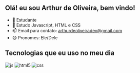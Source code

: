 ## Olá! eu sou Arthur de Oliveira, bem vindo!

- 🔭 Estudante 
- 🌱 Estudo Javascript, HTML e CSS
- 📫 Email para contato: arthurdeoliveiradev@gmail.com 
- 😄 Pronomes: Ele/Dele 

## Tecnologias que eu uso no meu dia

<div style="display: inline_block">
  <img align="center" alt="js" src="https://img.shields.io/badge/JavaScript-F7DF1E?style=for-the-badge&logo=javascript&logoColor=black" />
  <img align="center" alt="html5" src="https://img.shields.io/badge/HTML5-E34F26?style=for-the-badge&logo=html5&logoColor=white" />
  <img align="center" alt="css" src="https://img.shields.io/badge/CSS3-1572B6?style=for-the-badge&logo=css3&logoColor=white" />
</div><br/>
